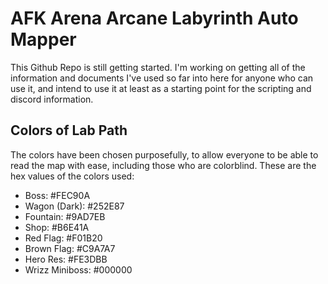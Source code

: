 # AFK Arena Arcane Labyrinth Auto Mapper

This Github Repo is still getting started. I'm working on getting all of the information and documents I've used so far into here for anyone who can use it, and intend to use it at least as a starting point for the scripting and discord information.

## Colors of Lab Path

The colors have been chosen purposefully, to allow everyone to be able to read the map with ease, including those who are colorblind. These are the hex values of the colors used:

- Boss: #FEC90A
- Wagon (Dark): #252E87
- Fountain: #9AD7EB
- Shop: #B6E41A
- Red Flag: #F01B20
- Brown Flag: #C9A7A7
- Hero Res: #FE3DBB
- Wrizz Miniboss: #000000
